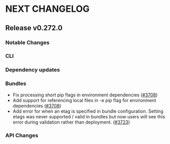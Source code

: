 # NEXT CHANGELOG

## Release v0.272.0

### Notable Changes

### CLI

### Dependency updates

### Bundles
* Fix processing short pip flags in environment dependencies ([#3708](https://github.com/databricks/cli/pull/3708))
* Add support for referencing local files in -e pip flag for environment dependencies ([#3708](https://github.com/databricks/cli/pull/3708))
* Add error for when an etag is specified in bundle configuration. Setting etags was never supported / valid in bundles but now users will see this error during validation rather than deployment. ([#3723](https://github.com/databricks/cli/pull/3723))

### API Changes
